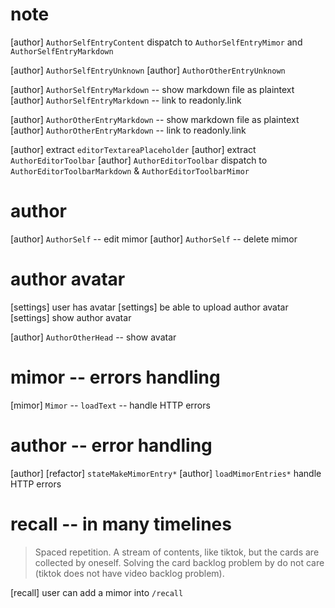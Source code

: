 # note

[author] `AuthorSelfEntryContent` dispatch to `AuthorSelfEntryMimor` and `AuthorSelfEntryMarkdown`

[author] `AuthorSelfEntryUnknown`
[author] `AuthorOtherEntryUnknown`

[author] `AuthorSelfEntryMarkdown` -- show markdown file as plaintext
[author] `AuthorSelfEntryMarkdown` -- link to readonly.link

[author] `AuthorOtherEntryMarkdown` -- show markdown file as plaintext
[author] `AuthorOtherEntryMarkdown` -- link to readonly.link

[author] extract `editorTextareaPlaceholder`
[author] extract `AuthorEditorToolbar`
[author] `AuthorEditorToolbar` dispatch to `AuthorEditorToolbarMarkdown` & `AuthorEditorToolbarMimor`

# author

[author] `AuthorSelf` -- edit mimor
[author] `AuthorSelf` -- delete mimor

# author avatar

[settings] user has avatar
[settings] be able to upload author avatar
[settings] show author avatar

[author] `AuthorOtherHead` -- show avatar

# mimor -- errors handling

[mimor] `Mimor` -- `loadText` -- handle HTTP errors

# author -- error handling

[author] [refactor] `stateMakeMimorEntry*`
[author] `loadMimorEntries*` handle HTTP errors

# recall -- in many timelines

> Spaced repetition. A stream of contents, like tiktok, but the cards
> are collected by oneself. Solving the card backlog problem by do not
> care (tiktok does not have video backlog problem).

[recall] user can add a mimor into `/recall`
